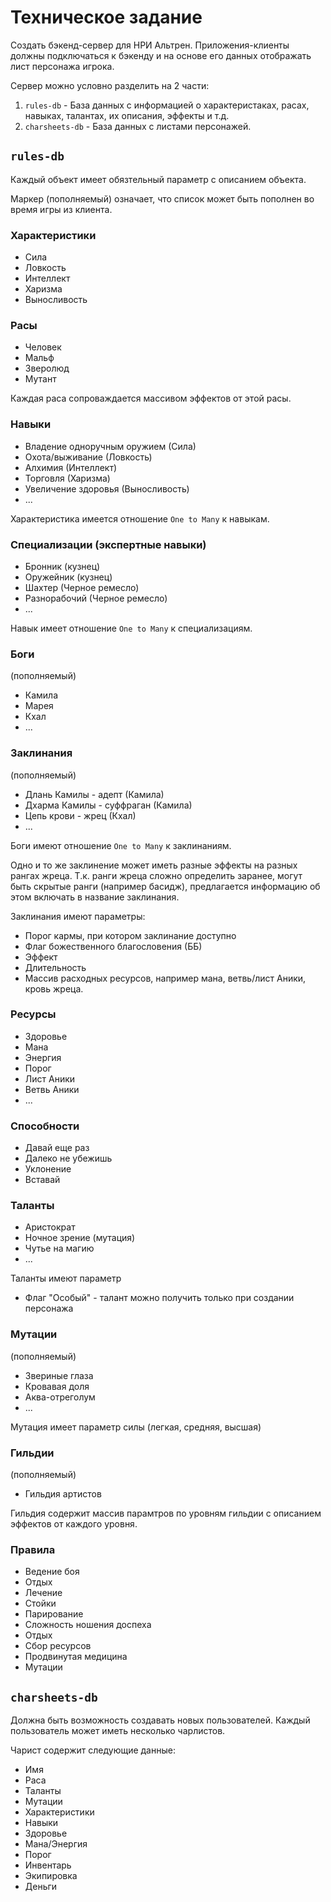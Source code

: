 # Техническое задание

Создать бэкенд-сервер для НРИ Альтрен. Приложения-клиенты должны подключаться к бэкенду и на основе его данных отображать лист персонажа игрока.

Сервер можно условно разделить на 2 части:
1. `rules-db` - База данных с информацией о характеристаках, расах, навыках, талантах, их описания, эффекты и т.д.
2. `charsheets-db` - База данных с листами персонажей.

## `rules-db`

Каждый объект имеет обязтельный параметр с описанием объекта.

Маркер (пополняемый) означает, что список может быть пополнен во время игры из клиента.

### Характеристики

* Cила
* Ловкость
* Интеллект
* Харизма
* Выносливость

### Расы

* Человек
* Мальф
* Зверолюд
* Мутант

Каждая раса сопроваждается массивом эффектов от этой расы.

### Навыки

* Владение одноручным оружием (Сила)
* Охота/выживание (Ловкость)
* Алхимия (Интеллект)
* Торговля (Харизма)
* Увеличение здоровья (Выносливость)
* ...

Характеристика имеется отношение `One to Many` к навыкам.

### Специализации (экспертные навыки)

* Бронник (кузнец)
* Оружейник (кузнец)
* Шахтер (Черное ремесло)
* Разнорабочий (Черное ремесло)
* ...

Навык имеет отношение `One to Many` к специализациям.

### Боги
(пополняемый)

* Камила
* Марея
* Кхал
* ...

### Заклинания
(пополняемый)

* Длань Камилы - адепт (Камила)
* Дхарма Камилы - суффраган (Камила)
* Цепь крови - жрец (Кхал)
* ...

Боги имеют отношение `One to Many` к заклинаниям.

Одно и то же заклинение может иметь разные эффекты на разных рангах жреца. Т.к. ранги жреца сложно определить заранее, могут быть скрытые ранги (например басидж), предлагается информацию об этом включать в название заклинания.


Заклинания имеют параметры:
* Порог кармы, при котором заклинание доступно
* Флаг божественного благословения (ББ)
* Эффект
* Длительность
* Массив расходных ресурсов, например мана, ветвь/лист Аники, кровь жреца.

### Ресурсы

* Здоровье
* Мана
* Энергия
* Порог
* Лист Аники
* Ветвь Аники
* ...

### Способности

* Давай еще раз
* Далеко не убежишь
* Уклонение
* Вставай

### Таланты

* Аристократ
* Ночное зрение (мутация)
* Чутье на магию
* ...

Таланты имеют параметр
* Флаг "Особый" - талант можно получить только при создании персонажа

### Мутации
(пополняемый)

* Звериные глаза
* Кровавая доля
* Аква-отреголум
* ...

Мутация имеет параметр силы (легкая, средняя, высшая)


### Гильдии
(пополняемый)

* Гильдия артистов

Гильдия содержит массив парамтров по уровням гильдии с описанием эффектов от каждого уровня.


### Правила

* Ведение боя
* Отдых
* Лечение
* Стойки
* Парирование
* Сложность ношения доспеха
* Отдых
* Сбор ресурсов
* Продвинутая медицина
* Мутации

## `charsheets-db`

Должна быть возможность создавать новых пользователей. Каждый пользователь может иметь несколько чарлистов.

Чарист содержит следующие данные:

* Имя
* Раса
* Таланты
* Мутации
* Характеристики
* Навыки
* Здоровье
* Мана/Энергия
* Порог
* Инвентарь
* Экипировка
* Деньги